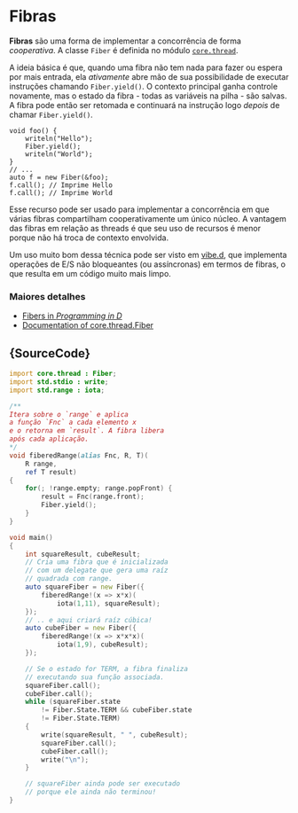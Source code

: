 # Fibras

**Fibras** são uma forma de implementar a concorrência
de forma *cooperativa*. A classe `Fiber`
é definida no módulo [`core.thread`](https://dlang.org/phobos/core_thread.html).

A ideia básica é que, quando uma fibra
não tem nada para fazer ou espera por mais entrada, ela
*ativamente* abre mão de sua possibilidade de
executar instruções chamando `Fiber.yield()`.
O contexto principal ganha controle novamente,
mas o estado da fibra - todas as variáveis na pilha - são
salvas. A fibra pode então ser retomada
e continuará na instrução logo *depois* de chamar `Fiber.yield()`.

    void foo() {
        writeln("Hello");
        Fiber.yield();
        writeln("World");
    }
    // ...
    auto f = new Fiber(&foo);
    f.call(); // Imprime Hello
    f.call(); // Imprime World

Esse recurso pode ser usado para implementar a concorrência
em que várias fibras compartilham cooperativamente um único
núcleo. A vantagem das fibras em relação as threads
é que seu uso de recursos é menor porque
não há troca de contexto envolvida.

Um uso muito bom dessa técnica pode ser visto em
[vibe.d](http://vibed.org), que implementa
operações de E/S não bloqueantes (ou assíncronas)
em termos de fibras, o que resulta em um código muito mais limpo.

### Maiores detalhes

- [Fibers in _Programming in D_](http://ddili.org/ders/d.en/fibers.html)
- [Documentation of core.thread.Fiber](https://dlang.org/library/core/thread/fiber.html)

## {SourceCode}

```d
import core.thread : Fiber;
import std.stdio : write;
import std.range : iota;

/**
Itera sobre o `range` e aplica
a função `Fnc` a cada elemento x
e o retorna em `result`. A fibra libera
após cada aplicação.
*/
void fiberedRange(alias Fnc, R, T)(
    R range,
    ref T result)
{
    for(; !range.empty; range.popFront) {
        result = Fnc(range.front);
        Fiber.yield();
    }
}

void main()
{
    int squareResult, cubeResult;
    // Cria uma fibra que é inicializada
    // com um delegate que gera uma raíz
    // quadrada com range.
    auto squareFiber = new Fiber({
        fiberedRange!(x => x*x)(
            iota(1,11), squareResult);
    });
    // .. e aqui criará raíz cúbica!
    auto cubeFiber = new Fiber({
        fiberedRange!(x => x*x*x)(
            iota(1,9), cubeResult);
    });

    // Se o estado for TERM, a fibra finaliza
    // executando sua função associada.
    squareFiber.call();
    cubeFiber.call();
    while (squareFiber.state
        != Fiber.State.TERM && cubeFiber.state
        != Fiber.State.TERM)
    {
        write(squareResult, " ", cubeResult);
        squareFiber.call();
        cubeFiber.call();
        write("\n");
    }

    // squareFiber ainda pode ser executado
    // porque ele ainda não terminou!
}
```
